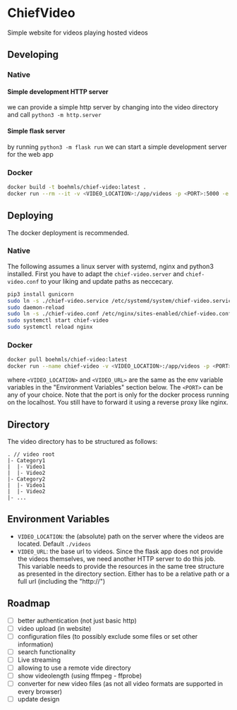 # ChiefVideo

Simple website for videos playing hosted videos

## Developing

### Native

#### Simple development HTTP server

we can provide a simple http server by changing into the video directory and call `python3 -m http.server`

#### Simple flask server

by running `python3 -m flask run` we can start a simple development server for the web app

### Docker

```bash
docker build -t boehmls/chief-video:latest .
docker run --rm --it -v <VIDEO_LOCATION>:/app/videos -p <PORT>:5000 -e "VIDEO_URL=<VIDEO_URL>" boehmls/chief-video:latest
```

## Deploying

The docker deployment is recommended.

### Native

The following assumes a linux server with systemd, nginx and python3 installed.
First you have to adapt the `chief-video.server` and `chief-video.conf` to your liking and update paths as neccecary.

```bash
pip3 install gunicorn
sudo ln -s ./chief-video.service /etc/systemd/system/chief-video.service
sudo daemon-reload
sudo ln -s ./chief-video.conf /etc/nginx/sites-enabled/chief-video.conf
sudo systemctl start chief-video
sudo systemctl reload nginx
```

### Docker

```bash
docker pull boehmls/chief-video:latest
docker run --name chief-video -v <VIDEO_LOCATION>:/app/videos -p <PORT>:5000 -e "VIDEO_URL=<VIDEO_URL>" boehmls/chief-video:latest
```

where `<VIDEO_LOCATION>` and `<VIDEO_URL>` are the same as the env variable variables in the "Environment Variables" section below.
The `<PORT>` can be any of your choice. Note that the port is only for the docker process running on the localhost. You still have to forward it using a reverse proxy like nginx.

## Directory

The video directory has to be structured as follows:

```
. // video root
|- Category1
|  |- Video1
|  |- Video2
|- Category2
|  |- Video1
|  |- Video2
|- ...
```

## Environment Variables

- `VIDEO_LOCATION`: the (absolute) path on the server where the videos are located. Default `./videos`
- `VIDEO_URL`: the base url to videos. Since the flask app does not provide the videos themselves, we need another HTTP server to do this job. This variable needs to provide the resources in the same tree structure as presented in the directory section. Either has to be a relative path or a full url (including the "http://")

## Roadmap

- [ ] better authentication (not just basic http)
- [ ] video upload (in website)
- [ ] configuration files (to possibly exclude some files or set other information)
- [ ] search functionality
- [ ] Live streaming
- [ ] allowing to use a remote vide directory
- [ ] show videolength (using ffmpeg - ffprobe)
- [ ] converter for new video files (as not all video formats are supported in every browser)
- [ ] update design
